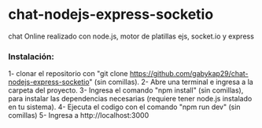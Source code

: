 # chat-nodejs-express-socketio

chat Online realizado con node.js, motor de platillas ejs, socket.io y express

### Instalación:
1- clonar el repositorio con "git clone https://github.com/gabykap29/chat-nodejs-express-socketio" (sin comillas). 
2- Abre una terminal e ingresa a la carpeta del proyecto.
3- Ingresa el comando "npm install" (sin comillas), para instalar las dependencias necesarias (requiere tener node.js instalado en tu sistema).
4- Ejecuta el codigo con el comando "npm run dev" (sin comillas)
5- Ingresa a http://localhost:3000
